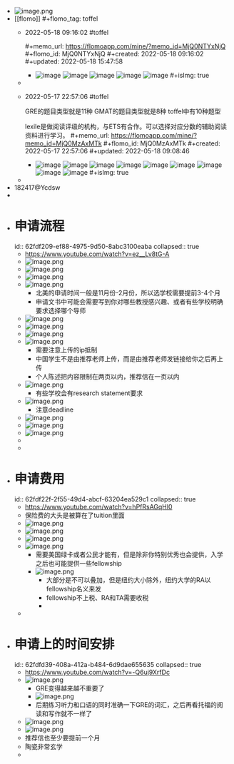 - ![image.png](../assets/image_1660574093882_0.png)
- [[flomo]]
  #+flomo_tag: toffel
	- 2022-05-18 09:16:02
	   #toffel
	  
	  #+memo_url: https://flomoapp.com/mine/?memo_id=MjQ0NTYxNjQ
	  #+flomo_id: MjQ0NTYxNjQ
	  #+created: 2022-05-18 09:16:02
	  #+updated: 2022-05-18 15:47:58
		- ![image](https://flomo.oss-cn-shanghai.aliyuncs.com/file/2022-05-18/370015/4e8bc86e27f4752e89227606456f9e1d.png?OSSAccessKeyId=LTAI4G9PcaGksWVKCPrE1TVL&Expires=1677137986&Signature=0o%2FfNlOAMVS9ZJZ08ZPWpgwKgr4%3D)
		  ![image](https://flomo.oss-cn-shanghai.aliyuncs.com/file/2022-05-18/370015/a54af86f2a97ce7b9d541e24059917d9.png?OSSAccessKeyId=LTAI4G9PcaGksWVKCPrE1TVL&Expires=1677137986&Signature=xpRqbLTeuvbxWHr5IdxfP58KjXI%3D)
		  ![image](https://flomo.oss-cn-shanghai.aliyuncs.com/file/2022-05-18/370015/4a0dd06a13bded566212ef2354a518b8.png?OSSAccessKeyId=LTAI4G9PcaGksWVKCPrE1TVL&Expires=1677137986&Signature=QAtr6NL2VvWzyEb7cTbVDfpW194%3D)
		  ![image](https://flomo.oss-cn-shanghai.aliyuncs.com/file/2022-05-18/370015/e5d9bbfcb12aa561f27710a480cf5000.png?OSSAccessKeyId=LTAI4G9PcaGksWVKCPrE1TVL&Expires=1677137986&Signature=rHeRYNigBkr7Z1UYw3kkjQhSdbw%3D)
		  ![image](https://flomo.oss-cn-shanghai.aliyuncs.com/file/2022-05-18/370015/389169a8d07f3f50b8ea5e621a6ea18a.png?OSSAccessKeyId=LTAI4G9PcaGksWVKCPrE1TVL&Expires=1677137986&Signature=aKQRR7AL6Ui8yAnP07UdW7xBN%2Fo%3D)
		  #+isImg: true
	-
	- 2022-05-17 22:57:06
	   #toffel
	  
	  GRE的题目类型就是11种
	  GMAT的题目类型就是8种
	  toffel中有10种题型
	  
	  
	  lexile是做阅读评级的机构，与ETS有合作。可以选择对应分数的辅助阅读资料进行学习。
	  #+memo_url: https://flomoapp.com/mine/?memo_id=MjQ0MzAxMTk
	  #+flomo_id: MjQ0MzAxMTk
	  #+created: 2022-05-17 22:57:06
	  #+updated: 2022-05-18 09:08:46
		- ![image](https://flomo.oss-cn-shanghai.aliyuncs.com/file/2022-05-17/370015/56fd6b74d58952086c631821407c3d67.png?OSSAccessKeyId=LTAI4G9PcaGksWVKCPrE1TVL&Expires=1677137986&Signature=DuGHGcg5Xj6PsfQdcwRF%2B%2BmX3ZI%3D)
		  ![image](https://flomo.oss-cn-shanghai.aliyuncs.com/file/2022-05-17/370015/1492ff80efbdcc486e2938e6323868c7.png?OSSAccessKeyId=LTAI4G9PcaGksWVKCPrE1TVL&Expires=1677137986&Signature=A8w6QLoZuLl%2FBfxuNMqRBFzlwBc%3D)
		  ![image](https://flomo.oss-cn-shanghai.aliyuncs.com/file/2022-05-17/370015/7b761e9ed09ccd64cc80a04ee640652a.png?OSSAccessKeyId=LTAI4G9PcaGksWVKCPrE1TVL&Expires=1677137986&Signature=DFQJe3pbC7IpItEfA%2B3xtFQgY3E%3D)
		  ![image](https://flomo.oss-cn-shanghai.aliyuncs.com/file/2022-05-17/370015/3e49cffbfc165603e63ad11f217b907d.png?OSSAccessKeyId=LTAI4G9PcaGksWVKCPrE1TVL&Expires=1677137986&Signature=pXjYo7CLGZpyMOvouttEpWRnrCU%3D)
		  ![image](https://flomo.oss-cn-shanghai.aliyuncs.com/file/2022-05-17/370015/da98a2b519418c9adf7b3307bfd2a40c.png?OSSAccessKeyId=LTAI4G9PcaGksWVKCPrE1TVL&Expires=1677137986&Signature=eYbYo5GKcqzzIcdhe3G6QaEkcD8%3D)
		  ![image](https://flomo.oss-cn-shanghai.aliyuncs.com/file/2022-05-17/370015/4665b3365e951e8a25627f14018e81af.png?OSSAccessKeyId=LTAI4G9PcaGksWVKCPrE1TVL&Expires=1677137986&Signature=QtF80NYKUsUX0J8zBaTO1J0cbIw%3D)
		  ![image](https://flomo.oss-cn-shanghai.aliyuncs.com/file/2022-05-17/370015/f07069455ceb3b2aa7a055c459754091.png?OSSAccessKeyId=LTAI4G9PcaGksWVKCPrE1TVL&Expires=1677137986&Signature=wz8L52vBZkZEnCVoWV%2BO14HQUCQ%3D)
		  ![image](https://flomo.oss-cn-shanghai.aliyuncs.com/file/2022-05-18/370015/5d5721005d1af419899bccbc07f4aaab.png?OSSAccessKeyId=LTAI4G9PcaGksWVKCPrE1TVL&Expires=1677137986&Signature=1EzDN6YYJFF6vfnp1iijmEqImNI%3D)
		  ![image](https://flomo.oss-cn-shanghai.aliyuncs.com/file/2022-05-18/370015/2cd4be9f854fa54af554f416f439fc74.png?OSSAccessKeyId=LTAI4G9PcaGksWVKCPrE1TVL&Expires=1677137986&Signature=l2K4oINaFIXTdDWt6IWF8rocMj4%3D)
		  #+isImg: true
	-
- 182417@Ycdsw
-
- # 申请流程
  id:: 62fdf209-ef88-4975-9d50-8abc3100eaba
  collapsed:: true
	- https://www.youtube.com/watch?v=ez__Lv8tG-A
	- ![image.png](../assets/image_1660808194991_0.png)
	- ![image.png](../assets/image_1660808346654_0.png)
	- ![image.png](../assets/image_1660808445299_0.png)
	- ![image.png](../assets/image_1660808782869_0.png)
		- 北美的申请时间一般是11月份-2月份，所以选学校需要提前3-4个月
		- 申请文书中可能会需要写到你对哪些教授感兴趣、或者有些学校明确要求选择哪个导师
	- ![image.png](../assets/image_1660809015356_0.png)
	- ![image.png](../assets/image_1660809223873_0.png)
	- ![image.png](../assets/image_1660809388633_0.png)
	- ![image.png](../assets/image_1660809439920_0.png)
		- 需要注意上传的ip抵制
		- 中国学生不是由推荐老师上传，而是由推荐老师发链接给你之后再上传
		- 个人陈述把内容限制在两页以内，推荐信在一页以内
	- ![image.png](../assets/image_1660809895994_0.png)
		- 有些学校会有research statement要求
	- ![image.png](../assets/image_1660810030816_0.png)
		- 注意deadline
	- ![image.png](../assets/image_1660810081794_0.png)
	- ![image.png](../assets/image_1660810101685_0.png)
	- ![image.png](../assets/image_1660810235312_0.png)
	-
	-
- # 申请费用
  id:: 62fdf22f-2f55-49d4-abcf-63204ea529c1
  collapsed:: true
	- https://www.youtube.com/watch?v=hPfRsAGqHl0
	- 保险费的大头是被算在了tuition里面
	- ![image.png](../assets/image_1660812162958_0.png)
	- ![image.png](../assets/image_1660812185020_0.png)
	- ![image.png](../assets/image_1660812233702_0.png)
	- ![image.png](../assets/image_1660812322026_0.png)
		- 需要美国绿卡或者公民才能有，但是除非你特别优秀也会提供，入学之后也可能提供一些fellowship
		- ![image.png](../assets/image_1660812435406_0.png)
			- 大部分是不可以叠加，但是纽约大小除外，纽约大学的RA以fellowship名义来发
			- fellowship不上税、RA和TA需要收税
			-
	-
- # 申请上的时间安排
  id:: 62fdfd39-408a-412a-b484-6d9dae655635
  collapsed:: true
	- https://www.youtube.com/watch?v=-Q6uj9XrfDc
	- ![image.png](../assets/image_1660812751870_0.png)
		- GRE变得越来越不重要了
		- ![image.png](../assets/image_1660812820164_0.png)
		- 后期练习听力和口语的同时准确一下GRE的词汇，之后再看托福的阅读和写作就不一样了
	- ![image.png](../assets/image_1660813079450_0.png)
	- ![image.png](../assets/image_1660813110541_0.png)
	- 推荐信也至少要提前一个月
	- 陶瓷非常玄学
	-